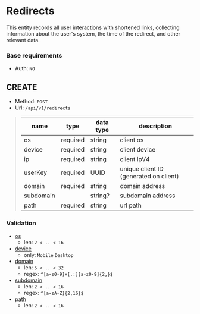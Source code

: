 # Redirects
This entity records all user interactions with shortened links, collecting information about the user's system, the time of the redirect, and other relevant data.

### Base requirements
- Auth: `NO`


## CREATE
- Method: `POST`
- Url: `/api/v1/redirects`

> | name      | type     | data type | description                            |
> |-----------|----------|-----------|----------------------------------------|
> | os        | required | string    | client os                              |
> | device    | required | string    | client device                          |
> | ip        | required | string    | client IpV4                            | 
> | userKey   | required | UUID      | unique client ID (generated on client) |
> | domain    | required | string    | domain address                         |
> | subdomain |          | string?   | subdomain address                      |
> | path      | required | string    | url path                               |

### Validation
- <u>os</u>
  - len: `2 < .. < 16`
- <u>device</u>
  - only: `Mobile` `Desktop`
- <u>domain</u>
  - len: `5 < .. < 32`
  - regex: `^[a-z0-9]+[.:][a-z0-9]{2,}$`
- <u>subdomain</u>
  - len: `2 < .. < 16`
  - regex: `^[a-zA-Z]{2,16}$`
- <u>path</u>
  - len: `2 < .. < 16`
